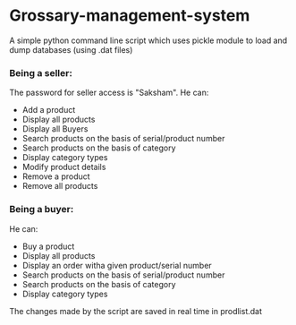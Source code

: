 # Grossary-management-system
A simple python command line script which uses pickle module to load and dump databases (using .dat files)

<h3>Being a seller:</h3>
The password for seller access is "Saksham".
He can: 
<ul>
  <li>Add a product</li>
  <li>Display all products</li>
  <li>Display all Buyers</li>
  <li>Search products on the basis of serial/product number</li>
  <li>Search products on the basis of category</li>
  <li>Display category types</li>
  <li>Modify product details</li>
  <li>Remove a product</li>
  <li>Remove all products</li>
</ul>

<h3>Being a buyer:</h3>
He can: 
<ul>
  <li>Buy a product</li>
  <li>Display all products</li>
  <li>Display an order witha given product/serial number</li>
  <li>Search products on the basis of serial/product number</li>
  <li>Search products on the basis of category</li>
  <li>Display category types</li>
</ul>

The changes made by the script are saved in real time in prodlist.dat
